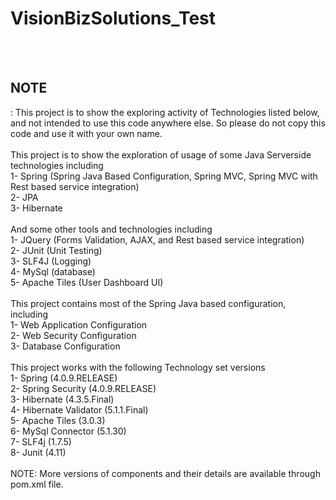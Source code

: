 # VisionBizSolutions_Test
<br/>
<br/>
<h2>NOTE</h2>: This project is to show the exploring activity of Technologies listed below, and not intended to use this code anywhere else. So please do not copy this code and use it with your own name.
<br/>
<br/>
This project is to show the exploration of usage of some Java Serverside technologies including<br/>
1- Spring (Spring Java Based Configuration, Spring MVC, Spring MVC with Rest based service integration)<br/>
2- JPA<br/>
3- Hibernate<br/>
<br/>
And some other tools and technologies including<br/>
1- JQuery (Forms Validation, AJAX, and Rest based service integration)<br/>
2- JUnit (Unit Testing)<br/>
3- SLF4J (Logging)<br/>
4- MySql (database)<br/>
5- Apache Tiles (User Dashboard UI)<br/>
<br/>
This project contains most of the Spring Java based configuration, including <br/>
1- Web Application Configuration<br/>
2- Web Security Configuration<br/>
3- Database Configuration<br/>
<br/>
This project works with the following Technology set versions<br/>
1- Spring (4.0.9.RELEASE)<br/>
2- Spring Security (4.0.9.RELEASE)<br/>
3- Hibernate (4.3.5.Final)<br/>
4- Hibernate Validator (5.1.1.Final)<br/>
5- Apache Tiles (3.0.3)<br/>
6- MySql Connector (5.1.30)<br/>
7- SLF4j (1.7.5)<br/>
8- Junit (4.11)<br/>
<br/>
NOTE: More versions of components and their details are available through pom.xml file.<br/>
